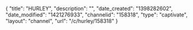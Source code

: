{
    "title": "HURLEY",
    "description": "",
    "date_created": "1398282602",
    "date_modified": "1421276933",
    "channelid": "158318",
    "type": "captivate",
    "layout": "channel",
    "url": "\/c\/hurley\/158318"
}